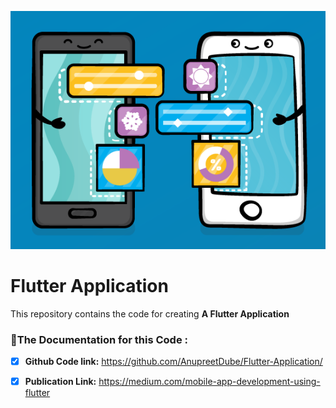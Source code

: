 ![](LOGO.png)
# Flutter Application
This repository contains the code for creating **A Flutter Application**

### :link:The Documentation for this Code :

- [x] **Github Code link:** https://github.com/AnupreetDube/Flutter-Application/
- [x] **Publication Link:** https://medium.com/mobile-app-development-using-flutter


